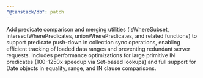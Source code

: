 ```yaml
---
"@tanstack/db": patch
---
```


Add predicate comparison and merging utilities (isWhereSubset, intersectWherePredicates, unionWherePredicates, and related functions) to support predicate push-down in collection sync operations, enabling efficient tracking of loaded data ranges and preventing redundant server requests. Includes performance optimizations for large primitive IN predicates (100-1250x speedup via Set-based lookups) and full support for Date objects in equality, range, and IN clause comparisons.
